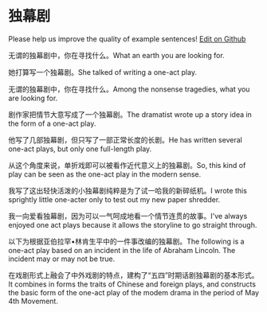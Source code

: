 # 独幕剧

Please help us improve the quality of example sentences! [Edit on Github](https://github.com/jiyushe/jiyu-example-sentence-source/blob/main/chinese/dumuju.md)

<p><span class="chinese">无谓的独幕剧中，你在寻找什么。</span><span class="english">What an earth you are looking for.</span></p>

<p><span class="chinese">她打算写一个独幕剧。</span><span class="english">She talked of writing a one-act play.</span></p>

<p><span class="chinese">无谓的独幕剧中，你在寻找什么。</span><span class="english">Among the nonsense tragedies, what you are looking for.</span></p>

<p><span class="chinese">剧作家把情节大意写成了一个独幕剧。</span><span class="english">The dramatist wrote up a story idea in the form of a one-act play.</span></p>

<p><span class="chinese">他写了几部独幕剧，但只写了一部正常长度的长剧。</span><span class="english">He has written several one-act plays, but only one full-length play.</span></p>

<p><span class="chinese">从这个角度来说，单折戏即可以被看作近代意义上的独幕剧。</span><span class="english">So, this kind of play can be seen as the one-act play in the modern sense.</span></p>

<p><span class="chinese">我写了这出轻快活泼的小独幕剧纯粹是为了试一哈我的新碎纸机。</span><span class="english">I wrote this sprightly little one-acter only to test out my new paper shredder.</span></p>

<p><span class="chinese">我一向爱看独幕剧，因为可以一气呵成地看一个情节连贯的故事。</span><span class="english">I've always enjoyed one act plays because it allows the storyline to go straight through.</span></p>

<p><span class="chinese">以下为根据亚伯拉罕•林肯生平中的一件事改编的独幕剧。</span><span class="english">The following is a one-act play based on an incident in the life of Abraham Lincoln. The incident may or may not be true.</span></p>

<p><span class="chinese">在戏剧形式上融会了中外戏剧的特点，建构了“五四”时期话剧独幕剧的基本形式。</span><span class="english">It combines in forms the traits of Chinese and foreign plays, and constructs the basic form of the one-act play of the modem drama in the period of May 4th Movement.</span></p>

